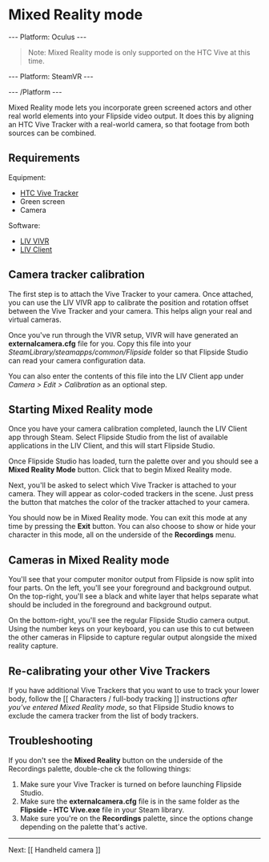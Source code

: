 # Mixed Reality mode

--- Platform: Oculus ---

> Note: Mixed Reality mode is only supported on the HTC Vive at this time.

--- Platform: SteamVR ---

--- /Platform ---

Mixed Reality mode lets you incorporate green screened actors and other real world elements into your Flipside video output. It does this by aligning an HTC Vive Tracker with a real-world camera, so that footage from both sources can be combined.

## Requirements

Equipment:

* [HTC Vive Tracker](https://www.vive.com/us/vive-tracker)
* Green screen
* Camera

Software:

* [LIV VIVR](http://store.steampowered.com/app/625480/LIV_VIVR/)
* [LIV Client](http://store.steampowered.com/app/755540/LIV/)

## Camera tracker calibration

The first step is to attach the Vive Tracker to your camera. Once attached, you can use the LIV VIVR app to calibrate the position and rotation offset between the Vive Tracker and your camera. This helps align your real and virtual cameras.

Once you've run through the VIVR setup, VIVR will have generated an **externalcamera.cfg** file for you. Copy this file into your _SteamLibrary/steamapps/common/Flipside_ folder so that Flipside Studio can read your camera configuration data.

You can also enter the contents of this file into the LIV Client app under _Camera > Edit > Calibration_ as an optional step.

## Starting Mixed Reality mode

Once you have your camera calibration completed, launch the LIV Client app through Steam. Select Flipside Studio from the list of available applications in the LIV Client, and this will start Flipside Studio.

Once Flipside Studio has loaded, turn the palette over and you should see a **Mixed Reality Mode** button. Click that to begin Mixed Reality mode.

Next, you'll be asked to select which Vive Tracker is attached to your camera. They will appear as color-coded trackers in the scene. Just press the button that matches the color of the tracker attached to your camera.

You should now be in Mixed Reality mode. You can exit this mode at any time by pressing the **Exit** button. You can also choose to show or hide your character in this mode, all on the underside of the **Recordings** menu.

## Cameras in Mixed Reality mode

You'll see that your computer monitor output from Flipside is now split into four parts. On the left, you'll see your foreground and background output. On the top-right, you'll see a black and white layer that helps separate what should be included in the foreground and background output.

On the bottom-right, you'll see the regular Flipside Studio camera output. Using the number keys on your keyboard, you can use this to cut between the other cameras in Flipside to capture regular output alongside the mixed reality capture.

## Re-calibrating your other Vive Trackers

If you have additional Vive Trackers that you want to use to track your lower body, follow the [[ Characters / full-body tracking ]] instructions _after you've entered Mixed Reality mode_, so that Flipside Studio knows to exclude the camera tracker from the list of body trackers.

## Troubleshooting

If you don't see the **Mixed Reality** button on the underside of the Recordings palette, double-che
ck the following things:

1. Make sure your Vive Tracker is turned on before launching Flipside Studio.
2. Make sure the **externalcamera.cfg** file is in the same folder as the **Flipside - HTC Vive.exe** file in your Steam library.
3. Make sure you're on the **Recordings** palette, since the options change depending on the palette that's active.

---

Next: [[ Handheld camera ]]
